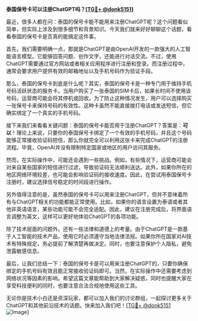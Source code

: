 **泰国保号卡可以注册ChatGPT吗？[[TG💪+ @donk5151](https://t.me/s/donk5151)]**

最近，很多人都在问：泰国的保号卡能不能用来注册ChatGPT呢？这个问题看似简单，但实际上涉及到很多细节和背景知识。今天我们就来好好聊聊这个话题，看看泰国的保号卡是否真的能搞定这件事。

首先，我们需要明确一点，那就是ChatGPT是由OpenAI开发的一款强大的人工智能语言模型。它能够回答问题、创作文字，还能进行对话交流。不过，使用ChatGPT需要通过官方网站或者相关应用程序进行注册和登录。而注册过程中，通常会要求用户提供有效的邮箱地址以及手机号码作为验证手段。

那么，泰国的保号卡到底是什么呢？其实，泰国的保号卡是一种专门用于维持手机号码活跃状态的服务卡。当用户购买了一张泰国的SIM卡后，如果长时间不使用该号码，运营商可能会将其停机或回收。为了防止这种情况发生，用户可以选择购买一张保号卡来保持号码的有效性。这种卡虽然不能直接拨打电话或发送短信，但它确实绑定了一个真实的手机号码。

接下来我们来看看关键问题：泰国的保号卡能否用于注册ChatGPT？答案是：**可以**！理论上来说，只要你的泰国保号卡绑定了一个有效的手机号码，并且这个号码能够正常接收验证码短信，那么你就完全可以利用这张卡来完成ChatGPT的注册流程。毕竟，OpenAI并没有限制特定国家或地区的用户访问其服务。

然而，在实际操作中，可能还会遇到一些挑战。例如，有些情况下，运营商可能会对来自某些国家的短信进行过滤，导致验证码无法顺利送达。此外，如果你所在的地区网络环境较差，也可能会影响验证码的接收速度。因此，在尝试用泰国保号卡注册时，建议选择信号稳定的时间段进行操作。

另外值得注意的是，虽然泰国的保号卡可以用来注册ChatGPT，但并不意味着所有与ChatGPT相关的功能都能正常使用。比如，如果你的语言设置为泰语或者其他非英语语言，某些功能可能不会完全适配。因此，建议在注册完成后，将界面语言调整为英文，这样可以更好地体验ChatGPT的各项功能。

除了技术层面的问题外，还有一些法律和道德上的考量。由于ChatGPT是一款基于人工智能的技术产品，使用它时必须遵守当地法律法规。如果你所在国家对AI技术有特殊规定，务必提前了解清楚再做决定。同时，也要注意保护个人隐私，避免泄露敏感信息。

最后，让我们总结一下：泰国的保号卡是可以用来注册ChatGPT的，只要你确保绑定的手机号码有效且能正常接收验证码即可。当然，在实际操作中还需要考虑到网络状况等因素的影响。希望这篇文章能帮助到大家解决疑惑，同时也提醒大家在享受科技便利的同时，也要注意合法合规地使用这些工具。

无论你是技术小白还是资深玩家，都可以加入我们的讨论群组，一起探讨更多关于ChatGPT和其他前沿技术的话题。快来加入我们吧！[[TG💪+ @donk5151](https://t.me/s/donk5151) ![Image](https://i.postimg.cc/rwNCRYN7/Snipaste-2025-04-30-17-27-05.png)]